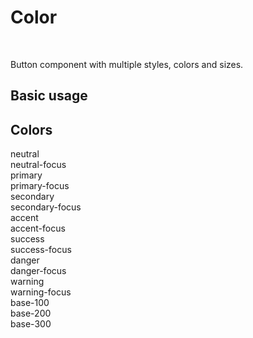 # Color

<br />

Button component with multiple styles, colors and sizes.

## Basic usage

<div>
  <h2 class="font-semibold text-sm mt-10">Colors</h2>
  <div class="box-component">
    <div class="flex flex-wrap gap-2">
      <div>
        <div class="h-15 w-30 bg-neutral flex justify-center items-center rounded-t-$rounded-btn">
        <div class="text-neutral-content text-sm">neutral</div>
      </div>
      <div class="h-20 w-30 bg-neutral flex justify-center items-center rounded-b-$rounded-btn">
        <div class="text-neutral-content text-sm">neutral-focus</div>
      </div>
    </div>
    <div>
      <div class="h-15 w-30 bg-primary flex justify-center items-center rounded-t-$rounded-btn">
        <div class="text-primary-content text-sm">primary</div>
      </div>
      <div class="h-20 w-30 bg-primary flex justify-center items-center rounded-b-$rounded-btn">
        <div class="text-primary-content text-sm">primary-focus</div>
      </div>
    </div>
    <div>
      <div class="h-15 w-30 bg-secondary flex justify-center items-center rounded-t-$rounded-btn">
        <div class="text-secondary-content text-sm">secondary</div>
      </div>
      <div class="h-20 w-30 bg-secondary flex justify-center items-center rounded-b-$rounded-btn">
        <div class="text-secondary-content text-sm">secondary-focus</div>
      </div>
    </div>
    <div>
      <div class="h-15 w-30 bg-accent flex justify-center items-center rounded-t-$rounded-btn">
        <div class="text-accent-content text-sm">accent</div>
      </div>
      <div class="h-20 w-30 bg-accent flex justify-center items-center rounded-b-$rounded-btn">
        <div class="text-accent-content text-sm">accent-focus</div>
      </div>
    </div>
    <div>
      <div class="h-15 w-30 bg-success flex justify-center items-center rounded-t-$rounded-btn">
        <div class="text-success-content text-sm">success</div>
      </div>
      <div class="h-20 w-30 bg-success flex justify-center items-center rounded-b-$rounded-btn">
        <div class="text-success-content text-sm">success-focus</div>
      </div>
    </div>
      <div>
        <div class="h-15 w-30 bg-danger flex justify-center items-center rounded-t-$rounded-btn">
          <div class="text-danger-content text-sm">danger</div>
        </div>
        <div class="h-20 w-30 bg-danger flex justify-center items-center rounded-b-$rounded-btn">
          <div class="text-danger-content text-sm">danger-focus</div>
        </div>
      </div>
      <div>
        <div class="h-15 w-30 bg-warning flex justify-center items-center rounded-t-$rounded-btn">
          <div class="text-warning-content text-sm">warning</div>
        </div>
        <div class="h-20 w-30 bg-warning flex justify-center items-center rounded-b-$rounded-btn">
          <div class="text-warning-content text-sm">warning-focus</div>
        </div>
      </div>
    </div>
    <div class="flex flex-wrap gap-2">
      <div>
        <div class="h-10 w-30 bg-base-100 flex justify-center items-center rounded-t-$rounded-btn">
          <div class="text-base-content text-sm">base-100</div>
        </div>
        <div class="h-10 w-30 bg-base-200 flex justify-center items-center">
          <div class="text-base-content  text-sm">base-200</div>
        </div>
        <div class="h-10 w-30 bg-base-300 flex justify-center items-center rounded-b-$rounded-btn">
          <div class="text-base-content  text-sm">base-300</div>
        </div>
      </div>
    </div>
  </div>
</div>